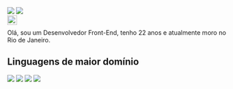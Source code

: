 <img src="https://i.imgur.com/pPHCIwR.gif" />
<img src="https://imgur.com/it55MM7.png" />
<br />
<a href="https://www.linkedin.com/in/theluizgabriel/">
  <img align="left" alt="Mehdi's LinkdeIn" width="22px" src="https://cdn.jsdelivr.net/npm/simple-icons@v3/icons/linkedin.svg" />
</a>
<br />

Olá, sou um Desenvolvedor Front-End, tenho 22 anos e atualmente moro no Rio de Janeiro. 

## Linguagens de maior domínio
<img src="https://img.shields.io/badge/HTML5-E34F26?style=for-the-badge&logo=html5&logoColor=white" />  <img src="https://img.shields.io/badge/CSS3-1572B6?style=for-the-badge&logo=css3&logoColor=white" />  <img src="https://img.shields.io/badge/JavaScript-323330?style=for-the-badge&logo=javascript&logoColor=F7DF1E" />  <img src="https://img.shields.io/badge/React-20232A?style=for-the-badge&logo=react&logoColor=61DAFB" />

